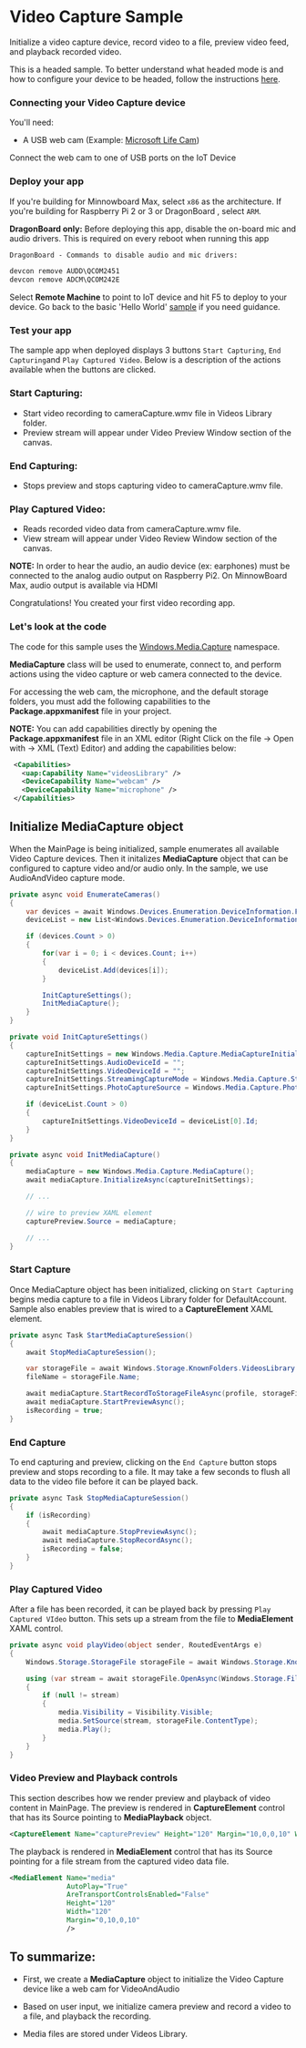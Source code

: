 # Video Capture Sample

Initialize a video capture device, record video to a file, preview video feed, and playback recorded video.

This is a headed sample.  To better understand what headed mode is and how to configure your device to be headed, follow the instructions [here](https://docs.microsoft.com/en-us/windows/iot-core/learn-about-hardware/headlessmode).

### Connecting your Video Capture device

You'll need:

* <a name="USB_WebCam"></a>A USB web cam (Example: [Microsoft Life Cam](http://www.microsoft.com/hardware/en-us/p/lifecam-hd-3000))

Connect the web cam to one of USB ports on the IoT Device

### Deploy your app

If you're building for Minnowboard Max, select `x86` as the architecture. If you're building for Raspberry Pi 2 or 3 or DragonBoard , select `ARM`.

**DragonBoard only:** Before deploying this app, disable the on-board mic and audio drivers. This is required on every reboot when running this app
``` xml
DragonBoard - Commands to disable audio and mic drivers:

devcon remove AUDD\QCOM2451
devcon remove ADCM\QCOM242E
```

Select **Remote Machine** to point to IoT device and hit F5 to deploy to your device. Go back to the basic 'Hello World' [sample](/Samples/HelloWorld) if you need guidance.

### Test your app

The sample app when deployed displays 3 buttons `Start Capturing`, `End Capturing`and `Play Captured Video`. Below is a description of the actions available when the buttons are clicked.

### Start Capturing:

* Start video recording to cameraCapture.wmv file in Videos Library folder.
* Preview stream will appear under Video Preview Window section of the canvas.

### End Capturing:

* Stops preview and stops capturing video to cameraCapture.wmv file.

### Play Captured Video:

* Reads recorded video data from cameraCapture.wmv file.
* View stream will appear under Video Review Window section of the canvas.

**NOTE:** In order to hear the audio, an audio device (ex: earphones) must be connected to the analog audio output on Raspberry Pi2. On MinnowBoard Max, audio output is available via HDMI

Congratulations! You created your first video recording app.

### Let's look at the code

The code for this sample uses the [Windows.Media.Capture](https://msdn.microsoft.com/en-us/library/windows/apps/windows.media.capture.aspx) namespace.

**MediaCapture** class will be used to enumerate, connect to, and perform actions using the video capture or web camera connected to the device.

For accessing the web cam, the microphone, and the default storage folders, you must add the following capabilities to the **Package.appxmanifest** file in your project.


**NOTE:** You can add capabilities directly by opening the **Package.appxmanifest** file in an XML editor (Right Click on the file -> Open with -> XML (Text) Editor) and adding the capabilities below:

``` xml
 <Capabilities>
   <uap:Capability Name="videosLibrary" />
   <DeviceCapability Name="webcam" />
   <DeviceCapability Name="microphone" />
 </Capabilities>
```

## Initialize MediaCapture object

When the MainPage is being initialized, sample enumerates all available Video Capture devices.
Then it initalizes **MediaCapture** object that can be configured to capture video and/or audio only. In the sample, we use AudioAndVideo capture mode.


```csharp
private async void EnumerateCameras()
{
    var devices = await Windows.Devices.Enumeration.DeviceInformation.FindAllAsync(Windows.Devices.Enumeration.DeviceClass.VideoCapture);
    deviceList = new List<Windows.Devices.Enumeration.DeviceInformation>();

    if (devices.Count > 0)
    {
        for(var i = 0; i < devices.Count; i++)
        {
            deviceList.Add(devices[i]);
        }

        InitCaptureSettings();
        InitMediaCapture();
    }
}

private void InitCaptureSettings()
{
    captureInitSettings = new Windows.Media.Capture.MediaCaptureInitializationSettings();
    captureInitSettings.AudioDeviceId = "";
    captureInitSettings.VideoDeviceId = "";
    captureInitSettings.StreamingCaptureMode = Windows.Media.Capture.StreamingCaptureMode.AudioAndVideo;
    captureInitSettings.PhotoCaptureSource = Windows.Media.Capture.PhotoCaptureSource.VideoPreview;

    if (deviceList.Count > 0)
    {
        captureInitSettings.VideoDeviceId = deviceList[0].Id;
    }
}

private async void InitMediaCapture()
{
    mediaCapture = new Windows.Media.Capture.MediaCapture();
    await mediaCapture.InitializeAsync(captureInitSettings);

    // ...

	// wire to preview XAML element
    capturePreview.Source = mediaCapture;

    // ...
}
```

### Start Capture

Once MediaCapture object has been initialized, clicking on `Start Capturing` begins media capture to a file in Videos Library folder for DefaultAccount. Sample also enables preview that is wired to a **CaptureElement** XAML element.

```csharp
private async Task StartMediaCaptureSession()
{
    await StopMediaCaptureSession();

    var storageFile = await Windows.Storage.KnownFolders.VideosLibrary.CreateFileAsync("cameraCapture.wmv", Windows.Storage.CreationCollisionOption.GenerateUniqueName);
    fileName = storageFile.Name;

    await mediaCapture.StartRecordToStorageFileAsync(profile, storageFile);
    await mediaCapture.StartPreviewAsync();
    isRecording = true;
}
```

### End Capture

To end capturing and preview, clicking on the `End Capture` button stops preview and stops recording to a file. It may take a few seconds to flush all data to the video file before it can be played back.

```csharp
private async Task StopMediaCaptureSession()
{
    if (isRecording)
    {
        await mediaCapture.StopPreviewAsync();
        await mediaCapture.StopRecordAsync();
        isRecording = false;
    }
}
```

### Play Captured Video

After a file has been recorded, it can be played back by pressing `Play Captured VIdeo` button. This sets up a stream from the file to **MediaElement** XAML control.

```csharp
private async void playVideo(object sender, RoutedEventArgs e)
{
    Windows.Storage.StorageFile storageFile = await Windows.Storage.KnownFolders.VideosLibrary.GetFileAsync(fileName);

    using (var stream = await storageFile.OpenAsync(Windows.Storage.FileAccessMode.Read))
    {
        if (null != stream)
        {
            media.Visibility = Visibility.Visible;
            media.SetSource(stream, storageFile.ContentType);
            media.Play();
        }
    }
}
```

### Video Preview and Playback controls

This section describes how we render preview and playback of video content in MainPage.
The preview is rendered in **CaptureElement** control that has its Source pointing to **MediaPlayback** object.

``` xml
<CaptureElement Name="capturePreview" Height="120" Margin="10,0,0,10" Width="120"/>
```

The playback is rendered in **MediaElement** control that has its Source pointing for a file stream from the captured video data file.
``` xml
<MediaElement Name="media"
              AutoPlay="True"
              AreTransportControlsEnabled="False"
              Height="120"
              Width="120"
              Margin="0,10,0,10"
              />
```


## To summarize:

* First, we create a **MediaCapture** object to initialize the Video Capture device like a web cam for VideoAndAudio

* Based on user input, we initialize camera preview and record a video to a file, and playback the recording.

* Media files are stored under Videos Library.
